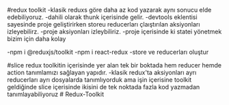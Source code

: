 #redux toolkit
-klasik reduxs göre daha az kod yazarak aynı sonucu elde edebiliyoruz.
-dahili olarak thunk içerisinde gelir.
-devtools eklentisi sayesinde proje geliştirirken storeu reducerları çlaıştırılan aksiyonları izleyebilirz.
-proje aksiyonları izleybiliriz.
-proje içerisinde ki statei yönetmek bizim için daha kolay

-npm i @reduxjs/toolkit
-npm i react-redux
-store ve reducerları oluştur

#slice
redux toolkitin içerisinde yer alan tek bir boktada hem reducer hemde action tanımlamızı sağlayan yapıdır.
-klasik redux'ta aksiyonları ayrı reducerları ayrı dosyalarda tanımlıyorduk ama işin içerisine toolkit geldiğinde slice içerisinde ikisini de tek noktada fazla kod yazmadan tanımlayabiliyoruz # Redux-Toolkit
